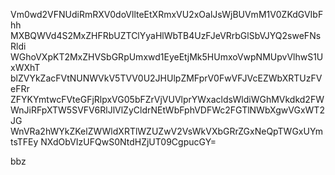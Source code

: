 Vm0wd2VFNUdiRmRXV0doVllteEtXRmxVU2xOalJsWjBUVmM1V0ZKdGVIbFhh
MXBQWVd4S2MxZHFRbUZTClYyaHlWbTB4UzFJeVRrbGlSbVJYQ2sweFNsRldi
WGhoVXpKT2MxZHVSbGRpUmxwd1EyeEtjMk5HUmxoVwpNMUpvVlhwS1UxWXhT
blZVYkZacFVtNUNWVkV5TVV0U2JHUlpZMFprV0FwVFJVcEZWbXRTUzFVeFRr
ZFYKYmtwcFVteGFjRlpxVG05bFZrVjVUVlprYWxacldsWldiWGhMVkdkd2FW
WnJiRFpXTW5SVFV6RlJlVlZyCldrNEtWbFphVDFWc2FGTlNWbXgwVGxWT2JG
WnVRa2hWYkZKelZWWldXRTlWZUZwV2VsWkVXbGRrZGxNeQpTWGxUYmtsTFEy
NXdObVIzUFQwS0NtdHZjUT09CgpucGY=

bbz